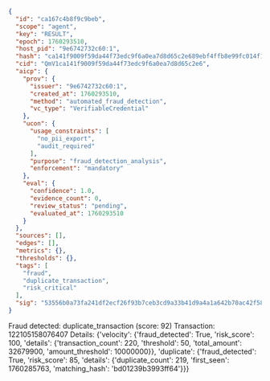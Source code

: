 ```json
{
  "id": "ca167c4b8f9c9beb",
  "scope": "agent",
  "key": "RESULT",
  "epoch": 1760293510,
  "host_pid": "9e6742732c60:1",
  "hash": "ca141f9009f59da44f73edc9f6a0ea7d8d65c2e689ebf4ffb8e99fc014f107fa",
  "cid": "QmV1ca141f9009f59da44f73edc9f6a0ea7d8d65c2e6",
  "aicp": {
    "prov": {
      "issuer": "9e6742732c60:1",
      "created_at": 1760293510,
      "method": "automated_fraud_detection",
      "vc_type": "VerifiableCredential"
    },
    "ucon": {
      "usage_constraints": [
        "no_pii_export",
        "audit_required"
      ],
      "purpose": "fraud_detection_analysis",
      "enforcement": "mandatory"
    },
    "eval": {
      "confidence": 1.0,
      "evidence_count": 0,
      "review_status": "pending",
      "evaluated_at": 1760293510
    }
  },
  "sources": [],
  "edges": [],
  "metrics": {},
  "thresholds": {},
  "tags": [
    "fraud",
    "duplicate_transaction",
    "risk_critical"
  ],
  "sig": "53556b0a73fa241df2ecf26f93b7ceb3cd9a33b41d9a4a1a642b70ac42f586f3"
}
```

Fraud detected: duplicate_transaction (score: 92)
Transaction: 122105158076407
Details: {'velocity': {'fraud_detected': True, 'risk_score': 100, 'details': {'transaction_count': 220, 'threshold': 50, 'total_amount': 32679900, 'amount_threshold': 10000000}}, 'duplicate': {'fraud_detected': True, 'risk_score': 85, 'details': {'duplicate_count': 219, 'first_seen': 1760285763, 'matching_hash': 'bd01239b3993ff64'}}}